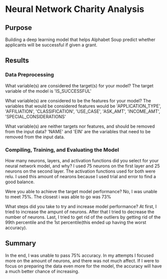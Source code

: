 # Neural Network Charity Analysis

## Purpose
Building a deep learning model that helps Alphabet Soup predict whether applicants will be successful if given a grant.

## Results

### Data Preprocessing

What variable(s) are considered the target(s) for your model?
The target variable of the model is 'IS_SUCCESSFUL'

What variable(s) are considered to be the features for your model?
The variables that would be considered features would be 'APPLICATION_TYPE', 'AFFILIATION', 'CLASSIFICATION', 'USE_CASE', 'ASK_AMT', 'INCOME_AMT', 'SPECIAL_CONSIDERATIONS'

What variable(s) are neither targets nor features, and should be removed from the input data?
'NAME' and 'EIN' are the variables that need to be removed from the input data.

### Compiling, Training, and Evaluating the Model

How many neurons, layers, and activation functions did you select for your neural network model, and why?
I used 75 neurons on the first layer and 25 neurons on the second layer. The activation functions used for both were relu. I used this amount of nearons because I used trial and error to find a good balance.

Were you able to achieve the target model performance?
No, I was unable to meet 75%. The closest i was able to go was 73%

What steps did you take to try and increase model performance?
At first, I tried to increase the ampunt of neurons. After that I tried to decrease the number of neurons. Last, I tried to get rid of the outliers by getting rid of the 99th percentile and the 1st percentile(this ended up having the worst accuracy).

## Summary
In the end, I was unable to pass 75% accuracy. In my attempts I focused more on the amount of neurons, and there was not much affect. If I were to focus on preparing the data even more for the model, the accuracy will have a much better chance of increasing.


